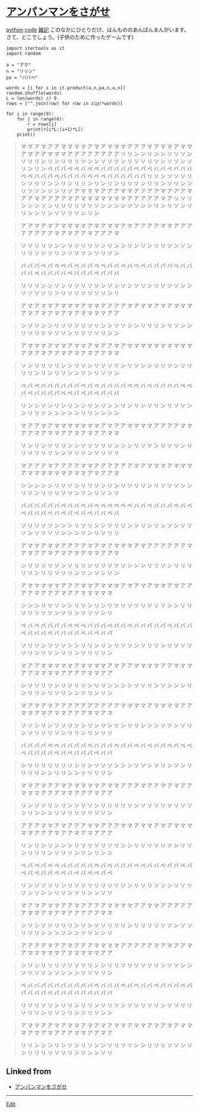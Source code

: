 # [アンパンマンをさがせ](アンパンマンをさがせ.md)

[python](python.md) [code](code.md) [雑記](雑記.md) 
このなかにひとりだけ、ほんもののあんぱんまんがいます。さて、どこでしょう。(子供のために作ったゲームです)

    import itertools as it
    import random
    
    a = "アマ"
    n = "ソリン"
    pa = "パバペ"
    
    words = [i for i in it.product(a,n,pa,n,a,n)]
    random.shuffle(words)
    L = len(words) // 9
    rows = ["".join(row) for row in zip(*words)]
    
    for i in range(9):
        for j in range(6):
            r = rows[j]
            print(r[i*L:(i+1)*L])
        print()
   >マ マ ア マ ア ア マ マ マ マ ア マ ア マ マ マ ア ア ア マ ア マ マ ア マ マ ア マ ア ア マ マ マ ア ア ア ア ア ア ア ア
   >リ リ ン ン リ ン ン ソ リ ソ ン ソ リ リ ン リ ン リ リ リ ソ ン ン ソ ソ ソ ン リ ソ ソ リ ソ ン ソ ソ ン ソ リ ン リ ン
   >ペ パ パ ペ ペ バ ペ ペ バ パ バ バ パ ペ パ ペ バ バ ペ バ バ バ ペ ペ バ バ パ ペ パ パ バ バ ペ ペ ペ バ バ バ パ バ パ
   >リ ソ ン ソ ソ ソ リ ン ソ リ ソ ン ン リ ン リ リ ン リ ン リ ン リ リ ソ ン リ リ ン ソ リ ン ン リ ソ ソ ン ソ ン リ ソ
   >ア マ マ マ ア ア ア マ マ ア ア ア ア マ ア ア ア マ ア ア マ ア ア ア ア マ ア マ マ マ マ マ マ マ ア ア ア ア ア マ ア
   >リ ソ リ ン ン ン ソ ン リ リ リ リ ソ ソ ソ ン ン ン ン ソ ソ ン ン リ ン リ ソ ン リ リ ン ン リ ン ソ ソ リ ソ ン リ ン

>ア ア マ ア マ ア マ マ マ マ ア マ ア マ マ ア マ ア ア ア ア マ マ ア ア ア ア ア ア ア ア マ ア マ ア ア マ ア ア ア マ

>ソ ソ リ リ ソ ン ン リ ソ リ リ ソ ン リ ン ン リ ン リ ン リ リ ソ ン ソ ン リ リ ソ ン ソ リ ン ソ ソ ソ ン ソ リ ソ ン

>バ パ パ ペ パ ペ ペ パ ペ バ パ ペ ペ パ バ ペ バ ペ ペ バ パ パ バ ペ バ バ バ バ ペ バ バ バ バ ペ バ パ パ ペ パ パ バ

>リ リ リ ン ン ソ ン リ ソ リ ソ ソ ン ソ ン ソ ン ソ リ ン リ ソ ソ ソ ン ン ソ ソ ソ ソ リ ン リ ソ ソ ソ ソ ソ リ ン リ

>ア マ ア マ マ ア マ マ マ ア マ マ ア ア ア ア マ ア マ マ ア マ ア マ マ マ ア マ ア マ ア マ ア マ ア マ マ マ マ ア ア

>ン ソ ソ ン ン リ ソ ソ ソ リ ソ リ ン ン ソ ソ ン ン リ リ リ ン リ ソ ン ン リ ソ リ ソ ソ ソ ソ ン リ ソ ソ ソ リ ン ン



>ア マ マ マ ア マ マ ア マ マ ア マ ア ア マ ア マ マ マ マ マ マ マ マ マ マ ア マ ア マ ア ア マ ア マ ア マ ア ア マ マ

>ソ ン リ リ リ リ ン ン リ ソ ン リ ソ ソ ソ ン リ ソ ン ン ソ リ ソ ン リ リ リ リ ン リ ン リ ソ ン ン ソ ン リ ソ ソ ン

>ペ パ ペ バ バ パ バ パ パ ペ パ ペ バ バ バ パ ペ ペ バ ペ バ バ バ バ ペ ペ バ ペ バ バ パ パ ペ ペ パ ペ パ ペ パ バ パ

>リ ン ン ソ ン リ ン リ ン ン リ ン リ ン ン リ ン リ ン ソ リ ン リ ソ ソ ン ン リ リ ソ ン ン ン ン ン リ リ ン ン ン ン

>マ ア ア マ ア マ マ マ マ マ マ マ ア マ ア ア マ マ マ マ ア ア ア ア マ マ ア ア マ ア マ マ ア ア マ ア マ ア ア マ マ

>ソ ン リ ン ソ リ リ ン ン ソ ソ ソ リ リ ン ン ン リ ソ ソ ン リ ソ リ ン リ リ ソ ソ リ ソ ン ン ソ ソ ソ ン ソ リ ソ リ



>マ ア ア ア マ ア ア ア ア マ マ ア ア ア ア ア ア マ ア マ マ マ ア マ マ マ ア マ マ マ マ マ マ マ マ マ ア マ ア ア マ

>ン ン ン ン ン リ ソ ソ ン リ リ ソ ン リ ン リ ソ リ リ ン リ ソ ソ ソ ン ン リ ソ ン リ リ リ ソ リ ン ソ ン リ ソ ン ソ

>パ パ バ パ パ バ ペ バ バ ペ パ ペ ペ ペ ペ ペ ペ バ バ ペ パ バ パ ペ パ ペ ペ パ バ パ ペ バ ペ パ ペ バ ペ バ バ ペ バ

>ソ リ リ ソ ソ ン ン ン リ ソ リ ン ン ソ リ リ ン ソ リ ン ソ ン ソ ン ソ ソ ソ ン ソ ソ ソ ソ ン ン ン ソ ン リ ソ リ リ

>ア マ マ ア マ マ ア ア ア ア マ ア マ ア マ マ マ ア マ ア ア ア ア ア ア マ ア マ ア ア マ ア マ ア マ ア マ マ ア ア マ

>ン リ リ リ リ ソ ン ソ リ リ ン リ リ ソ ソ ソ ン ン ン リ ソ ソ ン リ リ リ リ ソ ン リ リ ソ リ リ ン ソ ン ソ ン ソ ン



>ア マ マ マ マ マ ア ア ア マ マ ア マ マ マ ア マ ア マ ア マ マ ア マ ア ア ア ア マ ア ア ア マ ア ア マ マ マ マ マ

>ン ン ン リ ソ ソ ン ン リ ソ ン リ ン リ ソ リ ソ ソ リ ソ ソ ソ ン ン リ リ ソ リ リ ソ ソ ン ソ リ ン ソ ソ ソ ン リ

>ペ バ ペ パ パ パ パ ペ ペ ペ バ パ バ ペ パ バ ペ バ バ パ バ パ ペ パ パ パ ペ バ バ バ ペ バ パ バ バ ペ バ ペ バ パ

>ソ リ ソ ン ソ ソ ソ ン ン リ リ ン リ ン リ ソ ソ ン ソ リ ソ ン リ ソ ソ ソ ソ リ ン ソ ソ ン ソ リ ン ソ リ リ リ ン

>マ ア ア マ マ マ マ マ ア マ マ マ マ ア マ ア ア マ マ マ マ ア ア マ マ マ ア ア マ マ マ マ ア ア ア ア マ マ ア ア

>ン ソ ソ リ リ ン リ ソ リ ソ ン リ リ ン ン ン ン ソ ソ リ ン ソ ン ン ン リ ン リ リ ン リ ソ リ ン ン ソ リ ン リ ン



>マ ア マ ア マ ア ア ア ア ア ア ア ア ア ア マ マ マ マ ア マ マ マ マ ア ア マ マ ア マ ア マ マ ア ア ア マ マ ア マ

>ソ ソ ン リ ン ソ ソ リ ソ ン リ ン リ ン ソ ン リ リ ン ン ン ソ ソ ン ソ リ ン ソ リ ソ リ ソ ン リ リ ン リ ン リ リ

>パ パ パ パ ペ ペ バ パ パ パ ペ バ パ バ ペ パ パ ペ バ ペ バ パ ペ バ ペ ペ ペ パ パ パ バ ペ バ ペ パ パ パ ペ バ バ

>ン リ リ リ リ リ リ リ ン ソ ン ソ ソ ソ ン ン ン ソ ソ ン ソ リ ン ソ ン リ リ リ リ ン ン リ リ ン ン ソ リ リ リ ン

>マ マ ア マ ア ア マ ア マ マ マ マ ア マ マ ア ア ア マ ア ア マ ア マ ア ア マ マ マ ア ア ア マ マ ア ア ア マ ア ア

>リ ン ソ ソ リ ン リ ン ソ ソ ソ ン リ リ リ リ ソ ン ソ リ ソ ソ ソ リ ソ ソ ン リ ン ン ン リ ソ リ リ ソ リ ソ ソ ン



>ア ア ア マ マ ア マ ア ア ア マ マ ア ア ア マ マ ア マ マ ア マ ア マ マ マ マ マ ア ア ア マ ア ア マ ア マ ア ア ア

>リ ン リ ン リ ン ン ン リ ソ リ ソ リ ソ リ ン ン リ ソ リ ソ リ ソ ン リ ソ ン リ リ リ ン ソ リ ソ ン ソ ン リ ン ン

>ペ パ ペ パ ペ ペ バ パ バ バ バ ペ パ ペ バ パ パ ペ ペ バ バ ペ パ パ ペ パ ペ パ ペ パ パ ペ ペ バ ペ パ ペ ペ パ ペ

>リ ン ソ ソ ソ リ ン リ ソ ソ リ リ リ リ ソ リ ン リ ソ リ ソ ン ン リ ソ リ ソ ン ソ ン ン リ ソ ン ソ リ ン ン ソ ソ

>マ ア マ ア マ マ ア ア マ ア ア ア ア マ マ マ マ ア ア マ マ ア ア ア ア ア ア マ マ ア マ ア マ ア ア ア ア ア マ マ

>ン ソ ン ソ ソ リ リ リ ン ソ ン ソ ソ リ リ リ ン リ リ リ ソ ソ ソ ン ソ ソ リ ソ リ ン ン ン ソ ン ン ソ ソ ン ン リ



>ア ア ア ア マ ア ア マ ア ア ア マ マ マ マ ア ア ア ア ア マ ア マ ア ア マ ア マ マ マ マ マ ア マ マ マ マ マ ア ア

>ン ソ ン リ リ リ ソ ソ ソ ソ リ ン ン リ リ ソ リ ソ ソ ソ リ ン ソ ソ ン ン ソ ソ ソ ソ ン ソ ン ン ン ソ ソ ソ リ ン

>ペ バ バ パ パ バ パ バ パ パ バ ペ バ バ パ ペ パ ペ バ パ ペ パ バ パ ペ パ パ バ バ パ ペ パ バ パ バ パ パ パ パ バ

>リ ソ リ ソ リ ン リ リ ン リ リ ン ソ リ ソ ン ソ ソ リ ソ リ ン ソ ソ リ リ ソ リ ソ ン リ ソ ン リ ン ソ リ ソ ン ン

>ア マ マ ア ア マ ア マ マ ア マ ア マ ア マ マ ア マ マ ア マ ア マ ア マ マ マ ア マ ア マ ア ア ア マ マ ア ア マ ア

>リ リ ン ン ン リ ン ソ ン リ ソ ン ン ソ リ ソ ソ ン ン リ リ リ ソ ソ ン ソ ン リ リ リ リ ソ ソ リ ン ソ ン ン ソ リ



## Linked from

* [アンパンマンをさがせ](アンパンマンをさがせ.md)


----
[Edit](https://github.com/vitroid/vitroid.github.io/edit/master/MD/アンパンマンをさがせ.md)
